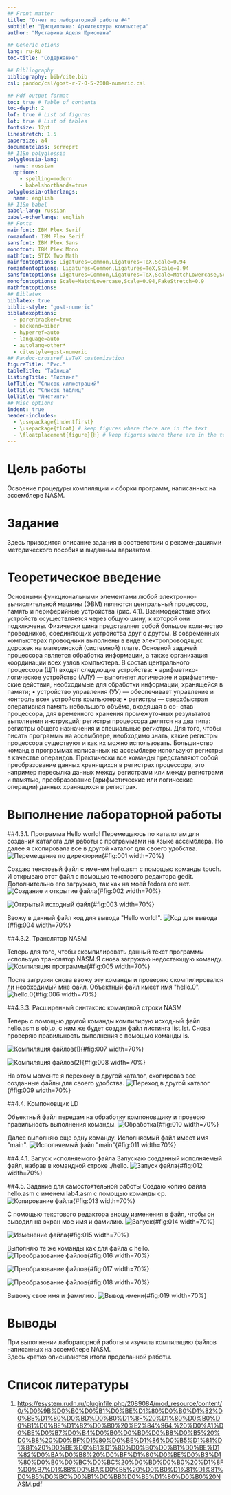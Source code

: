 ```yaml
---
## Front matter
title: "Отчет по лабораторной работе #4"
subtitle: "Дисциплина: Архитектура компьютера"
author: "Мустафина Аделя Юрисовна"

## Generic otions
lang: ru-RU
toc-title: "Содержание"

## Bibliography
bibliography: bib/cite.bib
csl: pandoc/csl/gost-r-7-0-5-2008-numeric.csl

## Pdf output format
toc: true # Table of contents
toc-depth: 2
lof: true # List of figures
lot: true # List of tables
fontsize: 12pt
linestretch: 1.5
papersize: a4
documentclass: scrreprt
## I18n polyglossia
polyglossia-lang:
  name: russian
  options:
	- spelling=modern
	- babelshorthands=true
polyglossia-otherlangs:
  name: english
## I18n babel
babel-lang: russian
babel-otherlangs: english
## Fonts
mainfont: IBM Plex Serif
romanfont: IBM Plex Serif
sansfont: IBM Plex Sans
monofont: IBM Plex Mono
mathfont: STIX Two Math
mainfontoptions: Ligatures=Common,Ligatures=TeX,Scale=0.94
romanfontoptions: Ligatures=Common,Ligatures=TeX,Scale=0.94
sansfontoptions: Ligatures=Common,Ligatures=TeX,Scale=MatchLowercase,Scale=0.94
monofontoptions: Scale=MatchLowercase,Scale=0.94,FakeStretch=0.9
mathfontoptions:
## Biblatex
biblatex: true
biblio-style: "gost-numeric"
biblatexoptions:
  - parentracker=true
  - backend=biber
  - hyperref=auto
  - language=auto
  - autolang=other*
  - citestyle=gost-numeric
## Pandoc-crossref LaTeX customization
figureTitle: "Рис."
tableTitle: "Таблица"
listingTitle: "Листинг"
lofTitle: "Список иллюстраций"
lotTitle: "Список таблиц"
lolTitle: "Листинги"
## Misc options
indent: true
header-includes:
  - \usepackage{indentfirst}
  - \usepackage{float} # keep figures where there are in the text
  - \floatplacement{figure}{H} # keep figures where there are in the text
---
```


# Цель работы

Освоение процедуры компиляции и сборки программ, написанных на ассемблере NASM.

# Задание

Здесь приводится описание задания в соответствии с рекомендациями
методического пособия и выданным вариантом.

# Теоретическое введение
Основными функциональными элементами любой электронно-вычислительной машины
(ЭВМ) являются центральный процессор, память и периферийные устройства (рис. 4.1).
Взаимодействие этих устройств осуществляется через общую шину, к которой они подключены. Физически шина представляет собой большое количество проводников, соединяющих устройства друг с другом. В современных компьютерах проводники выполнены в виде электропроводящих дорожек на материнской (системной) плате.
Основной задачей процессора является обработка информации, а также организация
координации всех узлов компьютера. В состав центрального процессора (ЦП) входят
следующие устройства:
• арифметико-логическое устройство (АЛУ) — выполняет логические и арифметиче-
ские действия, необходимые для обработки информации, хранящейся в памяти;
• устройство управления (УУ) — обеспечивает управление и контроль всех устройств
компьютера;
• регистры — сверхбыстрая оперативная память небольшого объёма, входящая в со-
став процессора, для временного хранения промежуточных результатов выполнения
инструкций; регистры процессора делятся на два типа: регистры общего назначения и
специальные регистры.
Для того, чтобы писать программы на ассемблере, необходимо знать, какие регистры
процессора существуют и как их можно использовать. Большинство команд в программах
написанных на ассемблере используют регистры в качестве операндов. Практически все
команды представляют собой преобразование данных хранящихся в регистрах процессора,
это например пересылка данных между регистрами или между регистрами и памятью, преобразование (арифметические или логические операции) данных хранящихся в регистрах.

# Выполнение лабораторной работы
##4.3.1. Программа Hello world!
Перемещаюсь по каталогам для создания каталога для работы с программами на языке ассемблера. Но далее я скопировала все в другой каталог для своего удобства.
![Перемещение по директории](https://github.com/aymustafina/study_2024-2025_arh--pc/blob/master/labs/lab04/report/image/%D0%A1%D0%BD%D0%B8%D0%BC%D0%BE%D0%BA%20%D1%8D%D0%BA%D1%80%D0%B0%D0%BD%D0%B0%20%D0%BE%D1%82%202024-10-23%2022-54-41.jpg){#fig:001 width=70%}

Создаю текстовый файл с именем hello.asm с помощью команды touch. И открываю этот файл с помощью текстового редактора gedit. Дополнительно его загружаю, так как на моей fedora его нет.
![Создание и открытие файла](https://github.com/aymustafina/study_2024-2025_arh--pc/blob/master/labs/lab04/report/image/2.jpg){#fig:002 width=70%}

![Открытый исходный файл](https://github.com/aymustafina/study_2024-2025_arh--pc/blob/master/labs/lab04/report/image/3.jpg){#fig:003 width=70%}

Ввожу в данный файл код для вывода "Hello world!".
![Код для вывода](https://github.com/aymustafina/study_2024-2025_arh--pc/blob/master/labs/lab04/report/image/4.jpg){#fig:004 width=70%}

##4.3.2. Транслятор NASM

Теперь для того, чтобы скомпилировать данный текст программы использую транслятор NASM.Я снова загружаю недостающую команду.
![Компиляция программы](https://github.com/aymustafina/study_2024-2025_arh--pc/blob/master/labs/lab04/report/image/5.jpg){#fig:005 width=70%}

После загрузки снова ввожу эту команды и проверяю скомпилировался ли необходимый мне файл. Объектный файл имеет имя "hello.0".
![hello.0](https://github.com/aymustafina/study_2024-2025_arh--pc/blob/master/labs/lab04/report/image/6.jpg){#fig:006 width=70%}

##4.3.3. Расширенный синтаксис командной строки NASM

Теперь с помощью другой команды компилирую исходный файл hello.asm в obj.o, с ним же будет создан файл листинга list.lst. Снова проверяю правильность выполнения с помощью команды ls.

![Компиляция файлов(1)](https://github.com/aymustafina/study_2024-2025_arh--pc/blob/master/labs/lab04/report/image/8.jpg){#fig:007 width=70%}

![Компиляция файлов(2)](https://github.com/aymustafina/study_2024-2025_arh--pc/blob/master/labs/lab04/report/image/7.jpg){#fig:008 width=70%}

На этом моменте я перехожу в другой каталог, скопировав все созданные файлы для своего удобства.
![Переход в другой каталог](https://github.com/aymustafina/study_2024-2025_arh--pc/blob/master/labs/lab04/report/image/10.jpg){#fig:009 width=70%}

##4.4. Компоновщик LD

Объектный файл передам на обработку компоновщику и проверю правильность выполнения команды.
![Обработка](https://github.com/aymustafina/study_2024-2025_arh--pc/blob/master/labs/lab04/report/image/11.jpg){#fig:010 width=70%}

Далее выполняю еще одну команду. Исполняемый файл имеет имя "main". 
![Исполняемый файл "main"](https://github.com/aymustafina/study_2024-2025_arh--pc/blob/master/labs/lab04/report/image/12.jpg){#fig:011 width=70%}

##4.4.1. Запуск исполняемого файла
Запускаю созданный исполняемый файл, набрав в командной строке ./hello.
![Запуск файла](https://github.com/aymustafina/study_2024-2025_arh--pc/blob/master/labs/lab04/report/image/13.jpg){#fig:012 width=70%}

##4.5. Задание для самостоятельной работы
Создаю копию файла hello.asm с именем lab4.asm с помощью команды cp.
![Копирование файла](https://github.com/aymustafina/study_2024-2025_arh--pc/blob/master/labs/lab04/report/image/15.jpg){#fig:013 width=70%}

С помощью текстового редактора вношу изменения в файл, чтобы он выводил на экран мое имя и фамилию.
![Запуск](https://github.com/aymustafina/study_2024-2025_arh--pc/blob/master/labs/lab04/report/image/16.jpg){#fig:014 width=70%}

![Изменение файла](https://github.com/aymustafina/study_2024-2025_arh--pc/blob/master/labs/lab04/report/image/19.jpg){#fig:015 width=70%}

Выполняю те же команды как для файла с hello.
![Преобразование файлов](https://github.com/aymustafina/study_2024-2025_arh--pc/blob/master/labs/lab04/report/image/18.jpg){#fig:016 width=70%}

![Преобразование файлов](https://github.com/aymustafina/study_2024-2025_arh--pc/blob/master/labs/lab04/report/image/20.jpg){#fig:017 width=70%}

![Преобразование файлов](https://github.com/aymustafina/study_2024-2025_arh--pc/blob/master/labs/lab04/report/image/21.jpg){#fig:018 width=70%}

Вывожу свое имя и фамилию.
![Вывод имени](https://github.com/aymustafina/study_2024-2025_arh--pc/blob/master/labs/lab04/report/image/22.jpg){#fig:019 width=70%}

# Выводы
При выполнении лабораторной работы я изучила компиляцию файлов написанных на ассемблере NASM.   
Здесь кратко описываются итоги проделанной работы.

# Список литературы
1. https://esystem.rudn.ru/pluginfile.php/2089084/mod_resource/content/0/%D0%9B%D0%B0%D0%B1%D0%BE%D1%80%D0%B0%D1%82%D0%BE%D1%80%D0%BD%D0%B0%D1%8F%20%D1%80%D0%B0%D0%B1%D0%BE%D1%82%D0%B0%20%E2%84%964.%20%D0%A1%D0%BE%D0%B7%D0%B4%D0%B0%D0%BD%D0%B8%D0%B5%20%D0%B8%20%D0%BF%D1%80%D0%BE%D1%86%D0%B5%D1%81%D1%81%20%D0%BE%D0%B1%D1%80%D0%B0%D0%B1%D0%BE%D1%82%D0%BA%D0%B8%20%D0%BF%D1%80%D0%BE%D0%B3%D1%80%D0%B0%D0%BC%D0%BC%20%D0%BD%D0%B0%20%D1%8F%D0%B7%D1%8B%D0%BA%D0%B5%20%D0%B0%D1%81%D1%81%D0%B5%D0%BC%D0%B1%D0%BB%D0%B5%D1%80%D0%B0%20NASM.pdf
